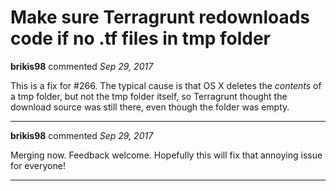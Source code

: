 # Make sure Terragrunt redownloads code if no .tf files in tmp folder

**brikis98** commented *Sep 29, 2017*

This is a fix for #266. The typical cause is that OS X deletes the *contents* of a tmp folder, but not the tmp folder itself, so Terragrunt thought the download source was still there, even though the folder was empty. 
<br />
***


**brikis98** commented *Sep 29, 2017*

Merging now. Feedback welcome. Hopefully this will fix that annoying issue for everyone!
***

